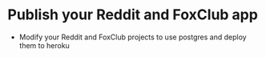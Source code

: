# Publish your Reddit and FoxClub app

- Modify your Reddit and FoxClub projects to use postgres and deploy them to
  heroku
